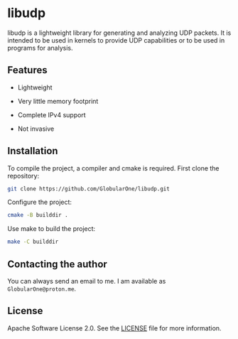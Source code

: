 # libudp

libudp is a lightweight library for generating and analyzing UDP packets. It is intended to be used in kernels to provide UDP capabilities or to be used in programs for analysis.

## Features

 - Lightweight

 - Very little memory footprint

 - Complete IPv4 support

 - Not invasive

## Installation

To compile the project, a compiler and cmake is required. First clone the repository:

```sh
git clone https://github.com/GlobularOne/libudp.git
```

Configure the project:

```sh
cmake -B builddir .
```

Use make to build the project:

```sh
make -C builddir
```

## Contacting the author

You can always send an email to me. I am available as `GlobularOne@proton.me`.

## License

Apache Software License 2.0. See the [LICENSE](https://github.com/libudp/blob/main/LICENSE) file for more information.
